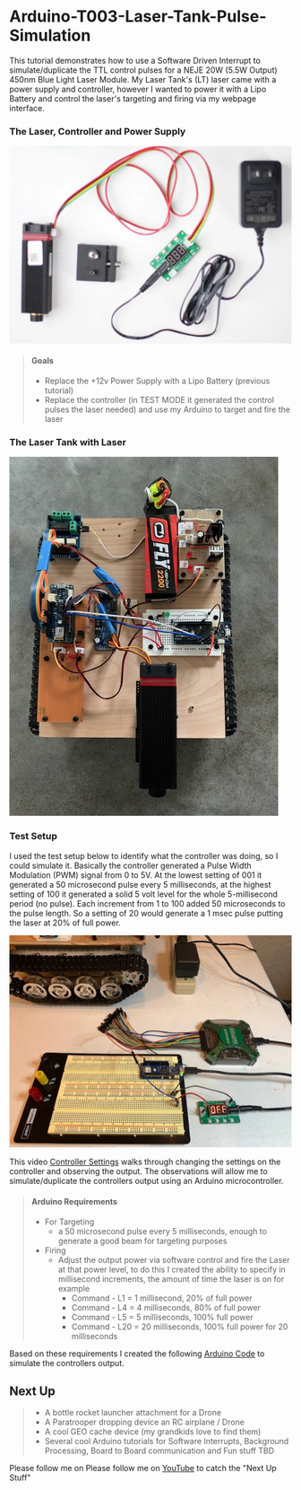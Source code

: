 # Arduino-T003-Laser-Tank-Pulse-Simulation
This tutorial demonstrates how to use a Software Driven Interrupt to simulate/duplicate the TTL control pulses for a NEJE 20W (5.5W Output) 450nm Blue Light Laser Module.  My Laser Tank's (LT) laser came with a power supply and controller, however I wanted to power it with a Lipo Battery and control the laser's targeting and firing via my webpage interface.  

### The Laser, Controller and Power Supply

![Laser](/Images/Laser.JPG)

> #### Goals
> - Replace the +12v Power Supply with a Lipo Battery (previous tutorial)
> - Replace the controller (in TEST MODE it generated the control pulses the laser needed) and use my Arduino to target and fire the laser

### The Laser Tank with Laser

![Laser Tank](/Images/LaserTank.JPG)

### Test Setup

I used the test setup below to identify what the controller was doing, so I could simulate it.  Basically the controller generated a Pulse Width Modulation (PWM) signal from 0 to 5V.  At the lowest setting of 001 it generated a 50 microsecond pulse every 5 milliseconds, at the highest setting of 100 it generated a solid 5 volt level for the whole 5-millisecond period (no pulse).  Each increment from 1 to 100 added 50 microseconds to the pulse length.  So a setting of 20 would generate a 1 msec pulse putting the laser at 20% of full power.

![Test Setup](/Images/TestSetup.jpg)

This video [Controller Settings](https://youtu.be/tcf7VLcQio8) walks through changing the settings on the controller and observing the output. The observations will allow me to simulate/duplicate the controllers output using an Arduino microcontroller.

> #### Arduino Requirements
> - For Targeting
>   - a 50 microsecond pulse every 5 milliseconds, enough to generate a good beam for targeting purposes
> - Firing
>   - Adjust the output power via software control and fire the Laser at that power level, to do this I created the ability to specify in millisecond increments, the amount of time the laser is on for example
>       - Command - L1 = 1 millisecond, 20% of full power
>       - Command - L4 = 4 milliseconds, 80% of full power
>       - Command - L5 = 5 milliseconds, 100% full power
>       - Command - L20 = 20 milliseconds, 100% full power for 20 milliseconds

Based on these requirements I created the following [Arduino Code](/T003_LaserTankPulseSimulation.ino) to simulate the controllers output.










## Next Up
> - A bottle rocket launcher attachment for a Drone
> - A Paratrooper dropping device an RC airplane / Drone
> - A cool GEO cache device (my grandkids love to find them)
> - Several cool Arduino tutorials for Software Interrupts, Background Processing, Board to Board communication and Fun stuff TBD

Please follow me on Please follow me on [YouTube](https://www.youtube.com/channel/UClwcP7ByE6Ia9DmKfP0C-UQ) to catch the "Next Up Stuff"



